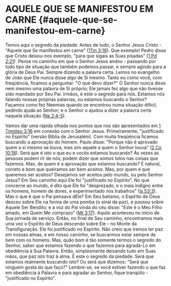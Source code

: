 # AQUELE QUE SE MANIFESTOU EM CARNE {#aquele-que-se-manifestou-em-carne}

Temos aqui o segredo da piedade: Antes de tudo, o Senhor Jesus Cristo - &quot;Aquele que Se manifestou em carne&quot; ([1Tm 3:16](http://bibliaonline.com.br/acf/1tm/3/16)). Que exemplo! Pedro disse que Cristo deixou-nos exemplo, &quot;para que sigais as Suas pisadas&quot; ([1 Pd 2:21](http://bibliaonline.com.br/acf/1pe/2/21)). Pense no caminho em que o Senhor Jesus andou - passando por todo tipo de situação que também podemos passar, e sempre agindo para a glória de Deus Pai. Sempre dizendo a palavra certa. Lemos no evangelho de João que Ele nunca disse algo de Si mesmo. Tanto eu como você, com freqüência, ficamos a perguntar: &quot;O que devo dizer?&quot; O Senhor nunca disse nem mesmo uma palavra de Si próprio; Ele jamais fez algo que não tivesse sido mandado por Seu Pai. Irmãos, é este o segredo para nós. Estamos nós falando nossas próprias palavras, ou estamos buscando o Senhor? Façamos como fez Neemias quando se encontrou numa situação difícil, pedindo ajuda ao Senhor; e o Senhor o ajudou a dizer a palavra certa naquela situação ([Ne 2:4-5](http://bibliaonline.com.br/acf/ne/2/4-5)).

Vamos dar uma rápida olhada nos pontos que nos são apresentados em [1 Timóteo 3:16](http://bibliaonline.com.br/acf/1tm/3/16) em conexão com o Senhor Jesus. Primeiramente, &quot;justificado no Espírito&quot; (versão Bíblia de Jerusalém). Com muita freqüência ficamos buscando a aprovação do homem. Paulo disse: &quot;Porque não é aprovado quem a si mesmo se louva, mas sim aquele a quem o Senhor louva&quot; ([2 Co 10:18](http://bibliaonline.com.br/acf/2co/10/18)). Será que é isto o que eu e vocês estamos buscando? Às vezes as pessoas podem rir de nós; podem dizer que somos tolos nas coisas que fazemos. Mas, de quem é a aprovação que estamos buscando? É natural, correto e bom que queiramos ser bem aceitos. Mas, por quem é que queremos ser aceitos? Desejamos ser aceitos pelo mundo, ou pelo Senhor Jesus? Em Seu caminho aqui Ele foi &quot;justificado no Espírito&quot;. No que concerne ao mundo, é dito que Ele foi &quot;desprezado, e o mais indigno entre os homens, homem de dores, e experimentado nos trabalhos&quot; ([Is 53:3](http://bibliaonline.com.br/acf/is/53/3)). Mas o que é que o Pai pensava dEle? Em Seu batismo, o Espírito de Deus desceu sobre Ele na forma de uma pomba (o sinal da paz), e pousou sobre Aquele Ser Bendito; e a voz do Pai vinda do céu disse: &quot;Este é o Meu Filho amado, em Quem Me comprazo&quot; ([Mt 3:17](http://bibliaonline.com.br/acf/mt/3/17)). Aquilo aconteceu no início de Sua jornada de serviço. Então, no final de Seu caminho, encontramos mais uma vez o Espírito de Deus descendo sobre Ele - no Monte da Transfiguração. Ele foi justificado no Espírito. Não creio que iremos ter paz em nossas almas, e em nosso caminho, se buscarmos estar sempre de bem com os homens. Mas, quão bom é tão somente termos o segredo do Senhor, saber que estamos fazendo o que fazemos para agradá-Lo em obediência à Sua Palavra. Então, simplesmente deixando tudo em Suas mãos, que paz isto traz à alma. É este o segredo da piedade. Será que estamos realmente buscando isto? Ou será que dizemos: &quot;Será que ninguém gosta do que faço?&quot; Lembre-se, se você estiver fazendo o que faz em obediência à Palavra e para agradar ao Senhor, fique tranqüilo - &quot;justificado no Espírito&quot;.